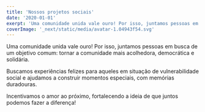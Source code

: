 ```yaml
---
title: 'Nossos projetos sociais'
date: '2020-01-01'
exerpt: 'Uma comunidade unida vale ouro! Por isso, juntamos pessoas em busca de um objetivo comum: tornar a comunidade mais acolhedora, democrática e solidária.'
coverImage: '_next/static/media/avatar-1.04943f54.svg'
---
```


Uma comunidade unida vale ouro! Por isso, juntamos pessoas em busca de um objetivo comum: tornar a comunidade mais acolhedora, democrática e solidária.

Buscamos experiências felizes para aqueles em situação de vulnerabilidade social e ajudamos a construir momentos especiais, com memórias duradouras.

Incentivamos o amor ao próximo, fortalecendo a ideia de que juntos podemos fazer a diferença!